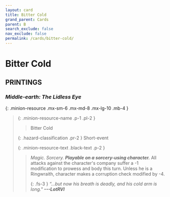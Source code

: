 ```yaml
---
layout: card
title: Bitter Cold
grand_parent: Cards
parent: B
search_exclude: false
nav_exclude: false
permalink: /cards/bitter-cold/
---
```


# Bitter Cold


## PRINTINGS


### _Middle-earth: The Lidless Eye_

{: .minion-resource .mx-sm-6 .mx-md-8 .mx-lg-10 .mb-4 }
> {: .minion-resource-name .p-1 .pl-2 }
> > <div class="hazard-mp"></div>
> > <div class="card-name">Bitter Cold</div>
>
> {: .hazard-classification .pr-2 }
> Short-event
>
> {: .minion-resource-text .black-text .p-2 }
> > _Magic._ _Sorcery._ ***Playable on a sorcery-using character.*** All attacks against the character's company suffer a -1 modification to prowess and body this turn. Unless he is a Ringwraith, character makes a corruption check modified by -4. 
> > 
> > {: .fs-3 } 
> > _“...but now his breath is deadly, and his cold arm is long."_ ***---&#65279;LotRVI*** 
> 
